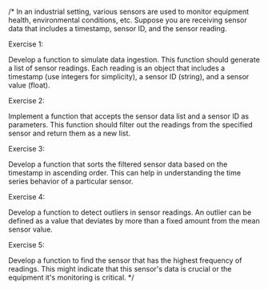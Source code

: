 /*
In an industrial setting, various sensors are used to monitor equipment health, environmental conditions, etc.
Suppose you are receiving sensor data that includes a timestamp, sensor ID, and the sensor reading.

Exercise 1:

Develop a function to simulate data ingestion.
This function should generate a list of sensor readings.
Each reading is an object that includes
a timestamp (use integers for simplicity), a sensor ID (string), and a sensor value (float).

Exercise 2:

Implement a function that accepts the sensor data list and a sensor ID as parameters.
This function should filter out the readings from the specified sensor and return them as a new list.

Exercise 3:

Develop a function that sorts the filtered sensor data based on the timestamp in ascending order.
This can help in understanding the time series behavior of a particular sensor.

Exercise 4:

Develop a function to detect outliers in sensor readings.
An outlier can be defined as a value that deviates by more than a fixed amount from the mean sensor value.

Exercise 5:

Develop a function to find the sensor that has the highest frequency of readings.
This might indicate that this sensor's data is crucial or the equipment it's monitoring is critical.
*/

